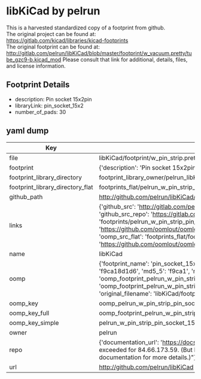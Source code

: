 # libKiCad by pelrun  
This is a harvested standardized copy of a footprint from github.  
The original project can be found at:  
https://gitlab.com/kicad/libraries/kicad-footprints  
The original footprint can be found at:
http://gitlab.com/pelrun/libKiCad/blob/master/footprint/w_vacuum.pretty/tube_gzc9-b.kicad_mod
Please consult that link for additional, details, files, and license information.  
## Footprint Details
* description: Pin socket 15x2pin  
* libraryLink: pin_socket_15x2  
* number_of_pads: 30  
## yaml dump  
| Key | Value |  
| --- | --- |  
| file | libKiCad/footprint/w_pin_strip.pretty/pin_socket_15x2.kicad_mod |  
| footprint | {'description': 'Pin socket 15x2pin', 'libraryLink': 'pin_socket_15x2', 'number_of_pads': 30} |  
| footprint_library_directory | footprint_library_owner/pelrun_libKiCad |  
| footprint_library_directory_flat | footprints_flat/pelrun_w_pin_strip_pin_socket_15x2/working |  
| github_path | http://github.com/pelrun/libKiCad/blob/master/footprint/w_pin_strip.pretty/pin_socket_15x2.kicad_mod |  
| links | {'github_src': 'http://gitlab.com/pelrun/libKiCad/blob/master/footprint/w_vacuum.pretty/tube_gzc9-b.kicad_mod', 'github_src_repo': 'https://gitlab.com/kicad/libraries/kicad-footprints', 'oomp_bot': 'footprints/pelrun_w_pin_strip_pin_socket_15x2/working', 'oomp_bot_github': 'https://github.com/oomlout/oomlout_oomp_footprint_bot/tree/main/footprints/pelrun_w_pin_strip_pin_socket_15x2/working', 'oomp_src_flat': 'footprints_flat/footprints_flat/pelrun_w_pin_strip_pin_socket_15x2/working', 'oomp_src_flat_github': 'https://github.com/oomlout/oomlout_oomp_footprint_src/tree/main/footprints_flat/pelrun_w_pin_strip_pin_socket_15x2/working'} |  
| name | libKiCad |  
| oomp | {'footprint_name': 'pin_socket_15x2', 'library_name': 'w_pin_strip', 'md5': 'f9ca18d1d6d1801b1d9170ac6ff953b7', 'md5_10': 'f9ca18d1d6', 'md5_5': 'f9ca1', 'md5_6': 'f9ca18', 'oomp_key': 'oomp_pelrun_w_pin_strip_pin_socket_15x2', 'oomp_key_extra': 'oomp_footprint_pelrun_w_pin_strip_pin_socket_15x2', 'oomp_key_full': 'oomp_footprint_pelrun_w_pin_strip_pin_socket_15x2_f9ca18', 'oomp_key_simple': 'pelrun_w_pin_strip_pin_socket_15x2', 'original_filename': 'libKiCad/footprint/w_pin_strip.pretty/pin_socket_15x2.kicad_mod', 'owner_name': 'pelrun'} |  
| oomp_key | oomp_pelrun_w_pin_strip_pin_socket_15x2 |  
| oomp_key_full | oomp_footprint_pelrun_w_pin_strip_pin_socket_15x2 |  
| oomp_key_simple | pelrun_w_pin_strip_pin_socket_15x2 |  
| owner | pelrun |  
| repo | {'documentation_url': 'https://docs.github.com/rest/overview/resources-in-the-rest-api#rate-limiting', 'message': "API rate limit exceeded for 84.66.173.59. (But here's the good news: Authenticated requests get a higher rate limit. Check out the documentation for more details.)"} |  
| url | http://github.com/pelrun/libKiCad |  

